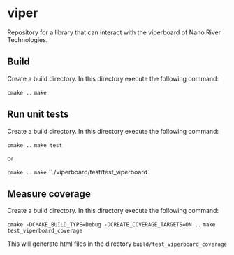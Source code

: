 # viper
Repository for a library that can interact with the viperboard of Nano River Technologies.



## Build

Create a build directory. In this directory execute the following command:

`cmake ..`
`make `



## Run unit tests

Create a build directory. In this directory execute the following command:

`cmake ..`
`make test `

or

`cmake ..`
`make`
``./viperboard/test/test_viperboard`



## Measure coverage

Create a build directory. In this directory execute the following command:

`cmake -DCMAKE_BUILD_TYPE=Debug -DCREATE_COVERAGE_TARGETS=ON ..`
`make test_viperboard_coverage`

This will generate html files in the directory `build/test_viperboard_coverage`

